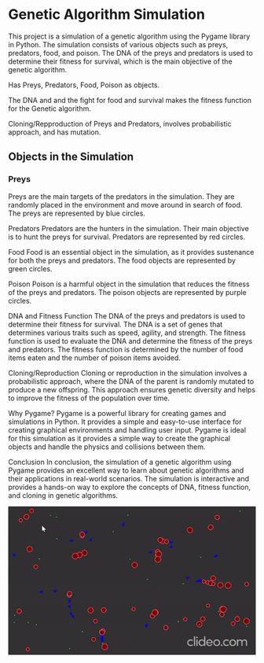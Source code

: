 # Genetic Algorithm Simulation

This project is a simulation of a genetic algorithm using the Pygame library in Python. The simulation consists of various objects such as preys, predators, food, and poison. The DNA of the preys and predators is used to determine their fitness for survival, which is the main objective of the genetic algorithm.

Has Preys, Predators, Food, Poison as objects.

The DNA and and the fight for food and survival makes the fitness function for the Genetic algorithm.

Cloning/Repproduction of Preys and Predators, involves probabilistic approach, and has mutation.

## Objects in the Simulation

### Preys
Preys are the main targets of the predators in the simulation. They are randomly placed in the environment and move around in search of food. The preys are represented by blue circles.

Predators
Predators are the hunters in the simulation. Their main objective is to hunt the preys for survival. Predators are represented by red circles.

Food
Food is an essential object in the simulation, as it provides sustenance for both the preys and predators. The food objects are represented by green circles.

Poison
Poison is a harmful object in the simulation that reduces the fitness of the preys and predators. The poison objects are represented by purple circles.

DNA and Fitness Function
The DNA of the preys and predators is used to determine their fitness for survival. The DNA is a set of genes that determines various traits such as speed, agility, and strength. The fitness function is used to evaluate the DNA and determine the fitness of the preys and predators. The fitness function is determined by the number of food items eaten and the number of poison items avoided.

Cloning/Reproduction
Cloning or reproduction in the simulation involves a probabilistic approach, where the DNA of the parent is randomly mutated to produce a new offspring. This approach ensures genetic diversity and helps to improve the fitness of the population over time.

Why Pygame?
Pygame is a powerful library for creating games and simulations in Python. It provides a simple and easy-to-use interface for creating graphical environments and handling user input. Pygame is ideal for this simulation as it provides a simple way to create the graphical objects and handle the physics and collisions between them.

Conclusion
In conclusion, the simulation of a genetic algorithm using Pygame provides an excellent way to learn about genetic algorithms and their applications in real-world scenarios. The simulation is interactive and provides a hands-on way to explore the concepts of DNA, fitness function, and cloning in genetic algorithms.

![](https://github.com/DivyanshPandey99/Genetic-Algorithm-Simulation/blob/main/Genetic-Algorithm.gif)
